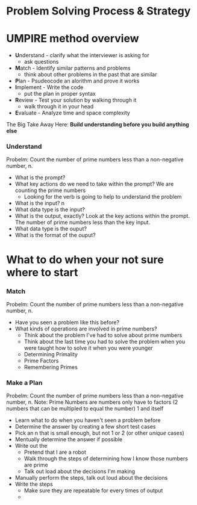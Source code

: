 # Problem Solving Process & Strategy
# UMPIRE method overview
- **U**nderstand - clarify what the interviewer is asking for
    - ask questions
- **M**atch - Identify similar patterns and problems
    - think about other problems in the past that are similar
- **P**lan - Psudeocode an alorithm and prove it works
- **I**mplement - Write the code
    - put the plan in proper syntax
- **R**eview - Test your solution by walking through it
    - walk through it in your head
- **E**valuate - Analyze time and space complexity

The Big Take Away Here:
**Build understanding before you build anything else**

### Understand
Probelm: Count the number of prime numbers less than a non-negative number, n.

- What is the prompt?
- What key actions do we need to take within the prompt? We are counting the prime numbers
    - Looking for the verb is going to help to understand the problem
- What is the input? n
- What data type is the input? 
- What is the output, exactly? Look at the key actions within the prompt. The number of prime numbers less than the key input.
- What data type is the ouput?
- What is the format of the ouput?
# What to do when your not sure where to start

### Match
Probelm: Count the number of prime numbers less than a non-negative number, n.
- Have you seen a problem like this before?
- What kinds of operations are involved in prime numbers?
    - Think about the problem I've had to solve about prime numbers
    - Think about the last time you had to solve the problem when you were taught how to solve it when you were younger
    - Determining Primality
    - Prime Factors
    - Remembering Primes
### Make a Plan
Probelm: Count the number of prime numbers less than a non-negative number, n.
Note: Prime Numbers are numbers only have to factors (2 numbers that can be multipled to equal the number) 1 and itself
- Learn what to do when you haven't seen a problem before
- Determine the answer by creating a few short test cases
- Pick an n that is small enough, but not 1 or 2 (or other *unique* cases)
- Mentually determine the answer if possible
- Write out the
    - Pretend that I  are a robot 
    - Walk through the steps of determining how I know those numbers are prime
    - Talk out load about the decisions I'm making
- Manually perform the steps, talk out loud about the decisions
- Write the steps
    - Make sure they are repeatable for every times of output
    - 
